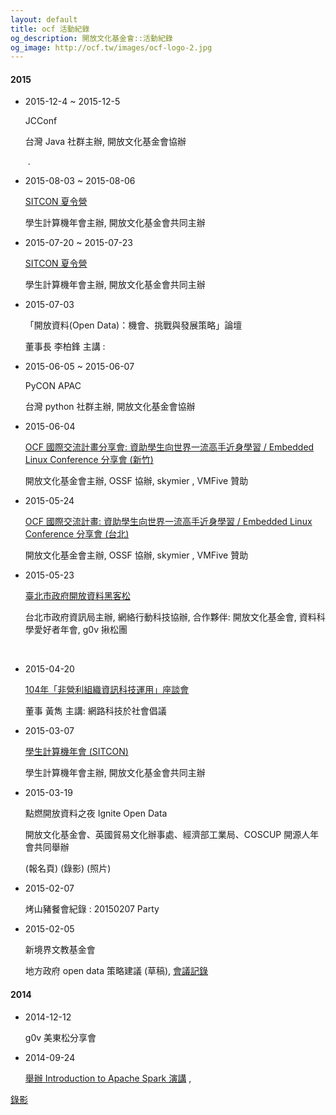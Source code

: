 ```yaml
---
layout: default
title: ocf 活動紀錄 
og_description: 開放文化基金會::活動紀錄 
og_image: http://ocf.tw/images/ocf-logo-2.jpg
---
```

#### 2015

* 2015-12-4 ~ 2015-12-5 
    
    JCConf 
    
    台灣 Java 社群主辦, 開放文化基金會協辦

    &nbsp;.
    
* 2015-08-03 ~ 2015-08-06
    
    [SITCON 夏令營](http://sitcon.camp/2015/)
    
    學生計算機年會主辦, 開放文化基金會共同主辦
    
* 2015-07-20 ~ 2015-07-23
    
    [SITCON 夏令營](http://sitcon.camp/2015/) 
    
    學生計算機年會主辦, 開放文化基金會共同主辦
    
* 2015-07-03
    
    「開放資料(Open Data)：機會、挑戰與發展策略」論壇
    
    董事長 李柏鋒 主講 : <TBD>
    
* 2015-06-05 ~ 2015-06-07
   
    PyCON APAC 
    
    台灣 python 社群主辦, 開放文化基金會協辦
    
* 2015-06-04 
    
    [OCF 國際交流計畫分享會: 資助學生向世界一流高手近身學習 / Embedded Linux Conference 分享會 (新竹)](http://ocf.tw/events/elc2015/)
    
    開放文化基金會主辦, OSSF 協辦, skymier , VMFive 贊助
    
* 2015-05-24 
    
    [OCF 國際交流計畫: 資助學生向世界一流高手近身學習 / Embedded Linux Conference 分享會
(台北)](http://ocf.tw/events/elc2015/)

    開放文化基金會主辦, OSSF 協辦, skymier , VMFive 贊助
    
* 2015-05-23 
        
    [臺北市政府開放資料黑客松](http://hackathon.data.taipei/)
        
    台北市政府資訊局主辦, 網絡行動科技協辦, 合作夥伴: 開放文化基金會, 資料科學愛好者年會, g0v 揪松團
    
    <br>

* 2015-04-20 
        
    [104年「非營利組織資訊科技運用」座談會](http://apply.frontier.org.tw/2015/introduce.htm)
    
    董事 黃雋 主講: 網路科技於社會倡議
    
* 2015-03-07 
        
    [學生計算機年會 (SITCON)](http://sitcon.org/2015/#/)
    
    學生計算機年會主辦, 開放文化基金會共同主辦

* 2015-03-19 
    
    點燃開放資料之夜 Ignite Open Data
    
    開放文化基金會、英國貿易文化辦事處、經濟部工業局、COSCUP 開源人年會共同舉辦 
    
    (報名頁) (錄影) (照片)
    
* 2015-02-07 
        
    烤山豬餐會紀錄 : 20150207 Party
    
* 2015-02-05 
    
    新境界文教基金會
    
    地方政府 open data 策略建議 (草稿), [會議記錄](https://smartcity.hackpad.com/A.-Hackathon--VEDXba5WDu4) 


#### 2014
* 2014-12-12 
        
    g0v 美東松分享會
    
* 2014-09-24 
        
    [舉辦 Introduction to Apache Spark 演講](http://ocftw.kktix.cc/events/0924spark) , 

[錄影](https://www.youtube.com/watch?v=HV5UecjI4hI&feature=youtu.be&list=PLuW7NCGvKlyVGjKlW9w8oxDiQFMaJ0JZN)

<br>
<br>


